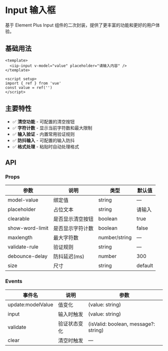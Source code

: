 # Input 输入框

基于 Element Plus Input 组件的二次封装，提供了更丰富的功能和更好的用户体验。

## 基础用法

```vue
<template>
  <iip-input v-model="value" placeholder="请输入内容" />
</template>

<script setup>
import { ref } from 'vue'
const value = ref('')
</script>
```

## 主要特性

- ✅ **清空功能** - 可配置的清空按钮
- ✅ **字符计数** - 显示当前字符数和最大限制
- ✅ **输入验证** - 内置常用验证规则
- ✅ **防抖输入** - 可配置的输入防抖
- ✅ **格式处理** - 粘贴时自动处理格式

## API

### Props

| 参数            | 说明             | 类型          | 默认值  |
| --------------- | ---------------- | ------------- | ------- |
| model-value     | 绑定值           | string        | —       |
| placeholder     | 占位文本         | string        | 请输入  |
| clearable       | 是否显示清空按钮 | boolean       | true    |
| show-word-limit | 是否显示字符计数 | boolean       | false   |
| maxlength       | 最大字符数       | number/string | —       |
| validate-rule   | 验证规则         | string        | —       |
| debounce-delay  | 防抖延迟(ms)     | number        | 300     |
| size            | 尺寸             | string        | default |

### Events

| 事件名            | 说明         | 参数                                 |
| ----------------- | ------------ | ------------------------------------ |
| update:modelValue | 值变化       | (value: string)                      |
| input             | 输入时触发   | (value: string)                      |
| validate          | 验证状态变化 | (isValid: boolean, message?: string) |
| clear             | 清空时触发   | —                                    |

